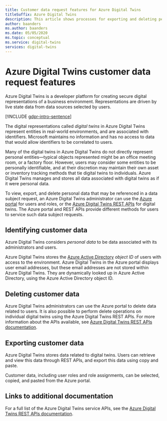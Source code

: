 ```yaml
---
title: Customer data request features​ for Azure Digital Twins
titleSuffix: Azure Digital Twins
description: This article shows processes for exporting and deleting personal data in Azure Digital Twins.
author: baanders
ms.author: baanders
ms.date: 05/05/2020
ms.topic: conceptual
ms.service: digital-twins
services: digital-twins
---
```


# Azure Digital Twins customer data request features​

Azure Digital Twins is a developer platform for creating secure digital representations of a business environment. Representations are driven by live state data from data sources selected by users.

[!INCLUDE [gdpr-intro-sentence](../../includes/gdpr-intro-sentence.md)]

The digital representations called *digital twins* in Azure Digital Twins represent entities in real-world environments, and are associated with identifiers. Microsoft maintains no information and has no access to data that would allow identifiers to be correlated to users. 

Many of the digital twins in Azure Digital Twins do not directly represent personal entities—typical objects represented might be an office meeting room, or a factory floor. However, users may consider some entities to be personally identifiable, and at their discretion may maintain their own asset or inventory tracking methods that tie digital twins to individuals. Azure Digital Twins manages and stores all data associated with digital twins as if it were personal data.

To view, export, and delete personal data that may be referenced in a data subject request, an Azure Digital Twins administrator can use the [Azure portal](https://portal.azure.com/) for users and roles, or the [Azure Digital Twins REST APIs](/rest/api/azure-digitaltwins/) for digital twins. The Azure portal and REST APIs provide different methods for users to service such data subject requests.

## Identifying customer data

Azure Digital Twins considers *personal data* to be data associated with its administrators and users. 

Azure Digital Twins stores the [Azure Active Directory](../active-directory/fundamentals/active-directory-whatis.md) *object ID* of users with access to the environment. Azure Digital Twins in the Azure portal displays user email addresses, but these email addresses are not stored within Azure Digital Twins. They are dynamically looked up in Azure Active Directory, using the Azure Active Directory object ID.

## Deleting customer data

Azure Digital Twins administrators can use the Azure portal to delete data related to users. It is also possible to perform delete operations on individual digital twins using the Azure Digital Twins REST APIs. For more information about the APIs available, see [Azure Digital Twins REST APIs documentation](/rest/api/azure-digitaltwins/).

## Exporting customer data

Azure Digital Twins stores data related to digital twins. Users can retrieve and view this data through REST APIs, and export this data using copy and paste. 

Customer data, including user roles and role assignments, can be selected, copied, and pasted from the Azure portal. 

## Links to additional documentation

For a full list of the Azure Digital Twins service APIs, see the [Azure Digital Twins REST APIs documentation](/rest/api/azure-digitaltwins/).